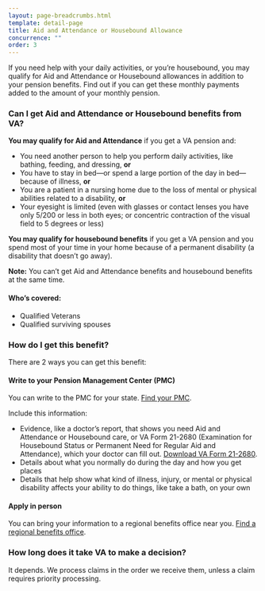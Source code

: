 ```yaml
---
layout: page-breadcrumbs.html
template: detail-page
title: Aid and Attendance or Housebound Allowance
concurrence: ""
order: 3
---
```


<div class="va-introtext">

If you need help with your daily activities, or you’re housebound, you may qualify for Aid and Attendance or Housebound allowances in addition to your pension benefits. Find out if you can get these monthly payments added to the amount of your monthly pension.

</div>

<div class="feature" markdown=“1”>

### Can I get Aid and Attendance or Housebound benefits from VA?

**You may qualify for Aid and Attendance** if you get a VA pension and:

- You need another person to help you perform daily activities, like bathing, feeding, and dressing, **or**
- You have to stay in bed—or spend a large portion of the day in bed—because of illness, **or**
- You are a patient in a nursing home due to the loss of mental or physical abilities related to a disability, **or**
- Your eyesight is limited (even with glasses or contact lenses you have only 5/200 or less in both eyes; or concentric contraction of the visual field to 5 degrees or less)

**You may qualify for housebound benefits** if you get a VA pension and you spend most of your time in your home because of a permanent disability (a disability that doesn’t go away). 

**Note:** You can’t get Aid and Attendance benefits and housebound benefits at the same time.

#### Who’s covered:
- Qualified Veterans
- Qualified surviving spouses 

</div>

### How do I get this benefit?

There are 2 ways you can get this benefit:

#### Write to your Pension Management Center (PMC)

You can write to the PMC for your state. [Find your PMC](/pension/pension-management-center/). 

Include this information: 
- Evidence, like a doctor’s report, that shows you need Aid and Attendance or Housebound care, or VA Form 21-2680  (Examination for Housebound Status or Permanent Need for Regular Aid and Attendance), which your doctor can fill out. [Download VA Form 21-2680](https://www.vba.va.gov/pubs/forms/VBA-21-2680-ARE.pdf). 
- Details about what you normally do during the day and how you get places
- Details that help show what kind of illness, injury, or mental or physical disability affects your ability to do things, like take a bath, on your own 

#### Apply in person

You can bring your information to a regional benefits office near you. [Find a regional benefits office](/facilities/). 

### How long does it take VA to make a decision?

It depends. We process claims in the order we receive them, unless a claim requires priority processing.


